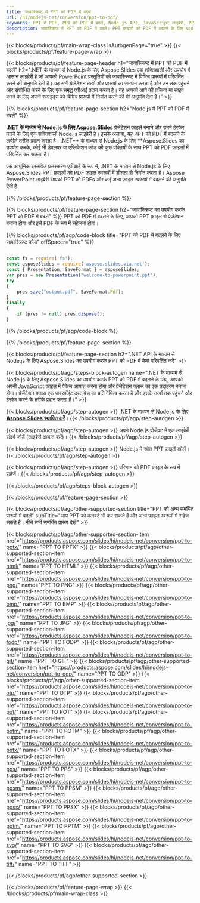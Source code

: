 ```yaml
---
title: जावास्क्रिप्ट में PPT को PDF में बदलें
url: /hi/nodejs-net/conversion/ppt-to-pdf/
keywords: PPT से PDF, PPT को PDF में बदलें, Node.js API, JavaScript लाइब्रेरी, PPT, PDF
description: जावास्क्रिप्ट में PPT को PDF में बदलें। PPT फ़ाइलों को PDF में बदलने के लिए Node.js लाइब्रेरी API का उपयोग करें
---
```


{{< blocks/products/pf/main-wrap-class isAutogenPage="true" >}}
{{< blocks/products/pf/feature-page-wrap >}}

{{< blocks/products/pf/feature-page-header h1="जावास्क्रिप्ट में PPT को PDF में बदलें" h2=".NET के माध्यम से Node.js के लिए Aspose.Slides एक शक्तिशाली और उपयोग में आसान लाइब्रेरी है जो आपको PowerPoint प्रस्तुतियों को जावास्क्रिप्ट में विभिन्न प्रारूपों में परिवर्तित करने की अनुमति देती है। यह सभी प्रेजेंटेशन तत्वों और प्रारूपों का समर्थन करता है और उन तक पहुंचने और संशोधित करने के लिए एक समृद्ध एपीआई प्रदान करता है। यह आपको आगे की प्रक्रिया या साझा करने के लिए अपनी स्लाइड्स को विभिन्न प्रारूपों में निर्यात करने की भी अनुमति देता है।" >}}

{{% blocks/products/pf/feature-page-section h2="Node.js में PPT को PDF में बदलें" %}}

[**.NET के माध्यम से Node.js के लिए Aspose.Slides**](https://products.aspose.com/slides/hi/nodejs-net/) प्रेजेंटेशन फ़ाइलें बनाने और उनमें हेरफेर करने के लिए एक शक्तिशाली Node.js लाइब्रेरी है। इसके अलावा, यह PPT को PDF में बदलने के लचीले तरीके प्रदान करता है। .NET** के माध्यम से Node.js के लिए **Aspose.Slides का उपयोग करके, कोई भी डेवलपर या एप्लिकेशन कोड की कुछ पंक्तियों के साथ PPT को PDF फ़ाइलों में परिवर्तित कर सकता है।

एक आधुनिक दस्तावेज़ प्रसंस्करण एपीआई के रूप में, .NET के माध्यम से Node.js के लिए Aspose.Slides PPT फ़ाइलों को PDF फ़ाइल स्वरूपों में शीघ्रता से निर्यात करता है। Aspose PowerPoint लाइब्रेरी आपको PPT को PDFs और कई अन्य फ़ाइल स्वरूपों में बदलने की अनुमति देती है

{{% /blocks/products/pf/feature-page-section %}}

{{% blocks/products/pf/feature-page-section  h2="जावास्क्रिप्ट का उपयोग करके PPT को PDF में बदलें" %}}
PPT को PDF में बदलने के लिए, आपको PPT फ़ाइल से प्रेजेंटेशन बनाना होगा और इसे PDF के रूप में सहेजना होगा।

{{% blocks/products/pf/agp/code-block title="PPT को PDF में बदलने के लिए जावास्क्रिप्ट कोड" offSpacer="true" %}}

```javascript

const fs = require('fs');
const asposeSlides = require('aspose.slides.via.net');
const { Presentation, SaveFormat } = asposeSlides;
var pres = new Presentation("welcome-to-powerpoint.ppt");
try
{
    pres.save("output.pdf", SaveFormat.Pdf);
}
finally
{
    if (pres != null) pres.dispose();
}
```


{{% /blocks/products/pf/agp/code-block %}}

{{% /blocks/products/pf/feature-page-section %}}

{{< blocks/products/pf/feature-page-section  h2=".NET API के माध्यम से Node.js के लिए Aspose.Slides का उपयोग करके PPT को PDF में कैसे परिवर्तित करें" >}}

{{< blocks/products/pf/agp/steps-block-autogen name=".NET के माध्यम से Node.js के लिए Aspose.Slides का उपयोग करके PPT को PDF में बदलने के लिए, आपको अपनी JavaScript फ़ाइल में पैकेज आयात करना होगा और प्रेजेंटेशन क्लास का एक उदाहरण बनाना होगा। प्रेजेंटेशन क्लास एक पावरपॉइंट दस्तावेज़ का प्रतिनिधित्व करता है और इसके तत्वों तक पहुंचने और हेरफेर करने के तरीके प्रदान करता है।" >}}

{{< blocks/products/pf/agp/step-autogen >}}
.NET के माध्यम से Node.js के लिए [**Aspose.Slides स्थापित करें**](https://products.aspose.com/slides/hi/nodejs-net/)।
{{< /blocks/products/pf/agp/step-autogen >}}

{{< blocks/products/pf/agp/step-autogen >}}
अपने Node.js प्रोजेक्ट में एक लाइब्रेरी संदर्भ जोड़ें (लाइब्रेरी आयात करें)।
{{< /blocks/products/pf/agp/step-autogen >}}

{{< blocks/products/pf/agp/step-autogen >}}
Node.js में स्रोत PPT फ़ाइलें खोलें।
{{< /blocks/products/pf/agp/step-autogen >}}

{{< blocks/products/pf/agp/step-autogen >}}
परिणाम को PDF फ़ाइल के रूप में सहेजें।
{{< /blocks/products/pf/agp/step-autogen >}}

{{< /blocks/products/pf/agp/steps-block-autogen >}}

{{< /blocks/products/pf/feature-page-section >}}

{{< blocks/products/pf/agp/other-supported-section title="PPT को अन्य समर्थित प्रारूपों में बदलें" subTitle="आप PPT को कनवर्ट भी कर सकते हैं और अन्य फ़ाइल स्वरूपों में सहेज सकते हैं। नीचे सभी समर्थित प्रारूप देखें" >}}

{{< blocks/products/pf/agp/other-supported-section-item href="https://products.aspose.com/slides/hi/nodejs-net/conversion/ppt-to-pptx/" name="PPT TO PPTX" >}}
{{< blocks/products/pf/agp/other-supported-section-item href="https://products.aspose.com/slides/hi/nodejs-net/conversion/ppt-to-html/" name="PPT TO HTML" >}}
{{< blocks/products/pf/agp/other-supported-section-item href="https://products.aspose.com/slides/hi/nodejs-net/conversion/ppt-to-png/" name="PPT TO PNG" >}}
{{< blocks/products/pf/agp/other-supported-section-item href="https://products.aspose.com/slides/hi/nodejs-net/conversion/ppt-to-bmp/" name="PPT TO BMP" >}}
{{< blocks/products/pf/agp/other-supported-section-item href="https://products.aspose.com/slides/hi/nodejs-net/conversion/ppt-to-jpg/" name="PPT TO JPG" >}}
{{< blocks/products/pf/agp/other-supported-section-item href="https://products.aspose.com/slides/hi/nodejs-net/conversion/ppt-to-fodp/" name="PPT TO FODP" >}}
{{< blocks/products/pf/agp/other-supported-section-item href="https://products.aspose.com/slides/hi/nodejs-net/conversion/ppt-to-gif/" name="PPT TO GIF" >}}
{{< blocks/products/pf/agp/other-supported-section-item href="https://products.aspose.com/slides/hi/nodejs-net/conversion/ppt-to-odp/" name="PPT TO ODP" >}}
{{< blocks/products/pf/agp/other-supported-section-item href="https://products.aspose.com/slides/hi/nodejs-net/conversion/ppt-to-otp/" name="PPT TO OTP" >}}
{{< blocks/products/pf/agp/other-supported-section-item href="https://products.aspose.com/slides/hi/nodejs-net/conversion/ppt-to-pot/" name="PPT TO POT" >}}
{{< blocks/products/pf/agp/other-supported-section-item href="https://products.aspose.com/slides/hi/nodejs-net/conversion/ppt-to-potm/" name="PPT TO POTM" >}}
{{< blocks/products/pf/agp/other-supported-section-item href="https://products.aspose.com/slides/hi/nodejs-net/conversion/ppt-to-potx/" name="PPT TO POTX" >}}
{{< blocks/products/pf/agp/other-supported-section-item href="https://products.aspose.com/slides/hi/nodejs-net/conversion/ppt-to-pps/" name="PPT TO PPS" >}}
{{< blocks/products/pf/agp/other-supported-section-item href="https://products.aspose.com/slides/hi/nodejs-net/conversion/ppt-to-ppsm/" name="PPT TO PPSM" >}}
{{< blocks/products/pf/agp/other-supported-section-item href="https://products.aspose.com/slides/hi/nodejs-net/conversion/ppt-to-ppsx/" name="PPT TO PPSX" >}}
{{< blocks/products/pf/agp/other-supported-section-item href="https://products.aspose.com/slides/hi/nodejs-net/conversion/ppt-to-pptm/" name="PPT TO PPTM" >}}
{{< blocks/products/pf/agp/other-supported-section-item href="https://products.aspose.com/slides/hi/nodejs-net/conversion/ppt-to-svg/" name="PPT TO SVG" >}}
{{< blocks/products/pf/agp/other-supported-section-item href="https://products.aspose.com/slides/hi/nodejs-net/conversion/ppt-to-tiff/" name="PPT TO TIFF" >}}


{{< /blocks/products/pf/agp/other-supported-section >}}

{{< /blocks/products/pf/feature-page-wrap >}}
{{< /blocks/products/pf/main-wrap-class >}}